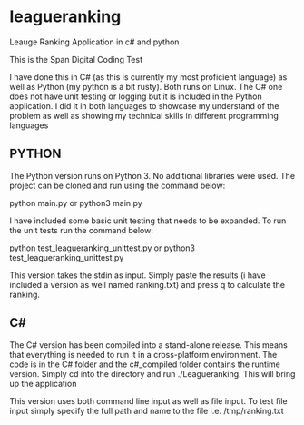 # leagueranking
Leauge Ranking Application in c# and python

This is the Span Digital Coding Test

I have done this in C# (as this is currently my most proficient language) as well as Python (my python is a bit rusty). Both runs on Linux. The C# one does not have unit testing or logging but it is included in the Python application. I did it in both languages to showcase my understand of the problem as well as showing my technical skills in different programming languages

PYTHON
-------

The Python version runs on Python 3. No additional libraries were used. The project can be cloned and run using the command below:

python main.py or python3 main.py

I have included some basic unit testing that needs to be expanded. To run the unit tests run the command below:

python test_leagueranking_unittest.py or python3 test_leagueranking_unittest.py

This version takes the stdin as input. Simply paste the results (i have included a version as well named ranking.txt) and press q to calculate the ranking.

C#
---

The C# version has been compiled into a stand-alone release. This means that everything is needed to run it in a cross-platform environment. The code is in the C# folder and the c#_compiled folder contains the runtime version. Simply cd into the directory and run ./Leagueranking. This will bring up the application

This version uses both command line input as well as file input. To test file input simply specify the full path and name to the file i.e. /tmp/ranking.txt
